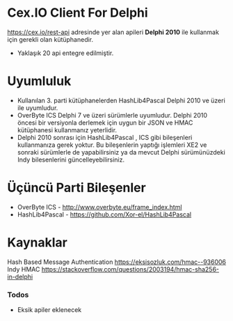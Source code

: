 # Cex.IO Client For Delphi

https://cex.io/rest-api adresinde yer alan apileri **Delphi 2010** ile kullanmak için gerekli olan kütüphanedir.

  - Yaklaşık 20 api entegre edilmiştir.
  # Uyumluluk

  - Kullanılan 3. parti kütüphanelerden HashLib4Pascal Delphi 2010 ve üzeri ile uyumludur.
  - OverByte ICS Delphi 7 ve üzeri sürümlerle uyumludur. Delphi 2010 öncesi bir versiyonla derlemek için uygun bir JSON ve HMAC kütüphanesi kullanmanız yeterlidir.
  - Delphi 2010 sonrası için HashLib4Pascal , ICS gibi bileşenleri kullanmanıza gerek yoktur. Bu bileşenlerin yaptığı işlemleri XE2 ve sonraki sürümlerle de yapabilirsiniz ya da mevcut Delphi sürümünüzdeki Indy bilesenlerini güncelleyebilirsiniz.

# Üçüncü Parti Bileşenler
  - OverByte ICS - http://www.overbyte.eu/frame_index.html
  - HashLib4Pascal - https://github.com/Xor-el/HashLib4Pascal

# Kaynaklar

Hash Based Message Authentication https://eksisozluk.com/hmac--936006
Indy HMAC https://stackoverflow.com/questions/2003194/hmac-sha256-in-delphi
  
### Todos

 - Eksik apiler eklenecek
